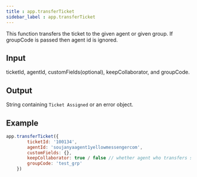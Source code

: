 ```yaml
---
title : app.transferTicket
sidebar_label : app.transferTicket
---
```


This function transfers the ticket to the given agent or given group. If groupCode is passed then agent id is ignored.

## Input
ticketId, agentId, customFields(optional), keepCollaborator, and groupCode.

## Output
String containing `Ticket Assigned` or an error object.

## Example

```js
app.transferTicket({
        ticketId: '100134',
        agentId: 'soujanyaagent1yellowmessengercom',
        customFields: {},
        keepCollaborator: true / false // whether agent who transfers should be kept as collaborator
        groupCode: 'test_grp'
    })
```